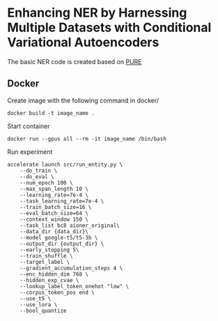# Enhancing NER by Harnessing Multiple Datasets with Conditional Variational Autoencoders

The basic NER code is created based on [PURE](https://github.com/princeton-nlp/PURE/tree/main)

## Docker

Create image with the following command in docker/

```
docker build -t image_name .
```

Start container

```
docker run --gpus all --rm -it image_name /bin/bash
```

Run experiment

```
accelerate launch src/run_entity.py \
    --do_train \
    --do_eval \
    --num_epoch 100 \
    --max_span_length 10 \
    --learning_rate=7e-4 \
    --task_learning_rate=7e-4 \
    --train_batch_size=16 \
    --eval_batch_size=64 \
    --context_window 150 \
    --task_list bc8 aioner_original\
    --data_dir {data_dir}\
    --model google-t5/t5-3b \
    --output_dir {output_dir} \
    --early_stopping 5\
    --train_shuffle \
    --target_label \
    --gradient_accumulation_steps 4 \
    --enc_hidden_dim 768 \
    --hidden_exp_cvae \
    --lookup_label_token_onehot "low" \
    --corpus_token_pos end \
    --use_t5 \
    --use_lora \
    --bool_quantize
```
